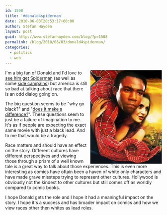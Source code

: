```yaml
---
id: 1508
title: '#donald4spiderman'
date: 2010-06-03T20:53:17+00:00
author: Stefan Hayden
layout: post
guid: http://www.stefanhayden.com/blog/?p=1508
permalink: /blog/2010/06/03/donald4spiderman/
categories:
  - politics
  - web
---
```

<a href="/wp-content/uploads/2010/06/donald4spiderman.jpg"><img src="/wp-content/uploads/2010/06/donald4spiderman-230x300.jpg" alt="" title="donald4spiderman" width="230" height="300" class="alignleft size-medium wp-image-1510" align="right" style="margin-left:10px" /></a>I'm a big fan of Donald and I'd love to <a href="http://twitter.com/#search?q=%23donald4spiderman">see him get Spiderman</a> (as well as some <a href="http://twitter.com/#search?q=%23alisonbrie4maryjane">side campains</a>) but america is still so bad at talking about race that there is an odd dialog going on.

The big question seems to be "why go black?" and "<a href="http://www.buzzfeed.com/ashleytalong/does-peter-parkers-skin-color-matter-hpz/">does it make a difference?</a>". These questions seem to just be a failure of imagination to me. It's as if people are expecting the exact same movie with just a black lead. And to me that would be a tragedy.

Race matters and should have an effect on the story. Different cultures have different perspectives and viewing those through a prism of a well known tale is a great way to talk about those experiences. This is even more interesting as comics have oftain been a haven of white only characters and have made grave missteps trying to represent other cultures. Hollywood is obviously not the kindest to other cultures but still comes off as worldly compared to comic books. 

I hope Donald gets the role and I hope it had a meaningful impact on the story. I hope it's a success and has broader impact on comics and how we view races other then whites as lead roles.